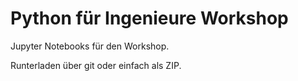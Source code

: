 # Python für Ingenieure Workshop

Jupyter Notebooks für den Workshop.

Runterladen über git oder einfach als ZIP.
